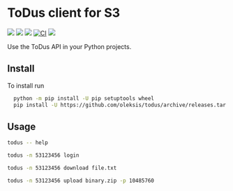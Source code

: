 # ToDus client for S3

[![](https://img.shields.io/pypi/v/todus3.svg)](https://pypi.org/project/todus3)
[![](https://img.shields.io/pypi/pyversions/todus3.svg)](
https://pypi.org/project/todus3)
[![](https://img.shields.io/pypi/l/todus3.svg)](https://pypi.org/project/todus3)
[![CI](https://github.com/oleksis/todus/actions/workflows/python-ci.yml/badge.svg)](https://github.com/oleksis/todus/actions/workflows/python-ci.yml)
[![](https://img.shields.io/badge/code%20style-black-000000.svg)](https://github.com/psf/black)

Use the ToDus API in your Python projects.

## Install

To install run
```bash
  python -m pip install -U pip setuptools wheel
  pip install -U https://github.com/oleksis/todus/archive/releases.tar.gz
```

## Usage
```bash
todus -- help

todus -n 53123456 login

todus -n 53123456 download file.txt

todus -n 53123456 upload binary.zip -p 10485760
```
